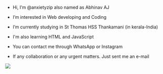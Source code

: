 -   Hi, I’m @anxietyzip
    also named as Abhinav AJ
    
-   I’m interested in Web developing and       Coding

-   I’m currently studying in St Thomas        HSS Thankamani (in kerala-India)
   
-   I'm also learning HTML and JavaScript
  
- You can contact me through WhatsApp or     Instagram

- If any collaboration or any urgent         matters. Just sent me an e-mail

<img src="{https://img.shields.io/badge/Gmail-4nx13tyzip@gmail.com?style=for-the-badge&logo=gmail&logoColor=white}" />

<!---
anxietyzip/anxietyzip is a ✨ special ✨ repository because its `README.md` (this file) appears on your GitHub profile.
You can click the Preview link to take a look at your changes.
